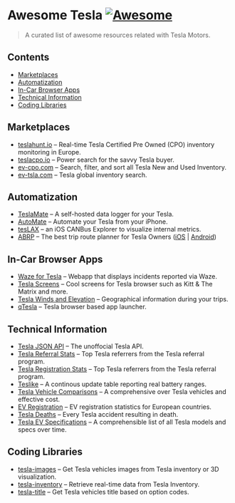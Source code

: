 # Awesome Tesla [![Awesome](https://awesome.re/badge-flat2.svg)](https://github.com/sindresorhus/awesome)

> A curated list of awesome resources related with Tesla Motors.

## Contents
- [Marketplaces](#marketplaces)
- [Automatization](#automatization)
- [In-Car Browser Apps](#in-car-browser-apps)
- [Technical Information](#technical-information)
- [Coding Libraries](#coding-libraries)

## Marketplaces

- [teslahunt.io](https://teslahunt.io/) – Real-time Tesla Certified Pre Owned (CPO) inventory monitoring in Europe.
- [teslacpo.io](https://www.teslacpo.io/) – Power search for the savvy Tesla buyer.
- [ev-cpo.com](https://ev-cpo.com/) – Search, filter, and sort all Tesla New and Used Inventory.
- [ev-tsla.com](https://ev-cpo.com/) – Tesla global inventory search.

## Automatization

- [TeslaMate](https://github.com/adriankumpf/teslamate) – A self-hosted data logger for your Tesla.
- [AutoMate](https://apps.apple.com/us/app/automate-for-tesla/id1382111619) – Automate your Tesla from your iPhone.
- [tesLAX](https://apps.apple.com/us/app/teslax-canbus-explorer/id1495403139) – an iOS CANBus Explorer to visualize internal metrics.
- [ABRP](https://abetterrouteplanner.com/) – The best trip route planner for Tesla Owners ([iOS](https://apps.apple.com/us/app/a-better-routeplanner-abrp/id1490860521) | [Android](https://play.google.com/store/apps/details?id=com.iternio.abrpapp))

## In-Car Browser Apps

- [Waze for Tesla](https://teslawaze.azurewebsites.net) – Webapp that displays incidents reported via Waze.
- [Tesla Screens](http://www.kinetic.com/teslascreens/) – Cool screens for Tesla browser such as Kitt & The Matrix and more.
- [Tesla Winds and Elevation](https://teslawinds.com/) – Geographical information during your trips.
- [qTesla](https://qtes.la/) – Tesla browser based app launcher.

## Technical Information

- [Tesla JSON API](https://tesla-api.timdorr.com) – The unoffocial Tesla API.
- [Tesla Referral Stats](https://top.teslastats.no) – Top Tesla referrers from the Tesla referral program.
- [Tesla Registration Stats](https://teslastats.no) – Top Tesla referrers from the Tesla referral program.
- [Teslike](https://teslike.com) – A continous update table reporting real battery ranges.
- [Tesla Vehicle Comparisons](https://docs.google.com/spreadsheets/d/1Rv464J1RsXNBNddy008IPsQfVrO4kHPh_L4HWKpG4bo/edit#gid=0) – A comprehensive over Tesla vehicles and effective cost.
- [EV Registration](https://eu-evs.com/) – EV registration statistics for European countries.
- [Tesla Deaths](https://www.tesladeaths.com) – Every Tesla accident resulting in death.
- [Tesla EV Specifications](https://www.evspecifications.com/en/brand/b1e92) – A comprehensible list of all Tesla models and specs over time.

## Coding Libraries

- [tesla-images](https://github.com/teslahunt/tesla-images) – Get Tesla vehicles images from Tesla inventory or 3D visualization.
- [tesla-inventory](https://github.com/teslahunt/tesla-inventory) – Retrieve real-time data from Tesla Inventory.
- [tesla-title](https://github.com/teslahunt/tesla-title) – Get Tesla vehicles title based on option codes.
